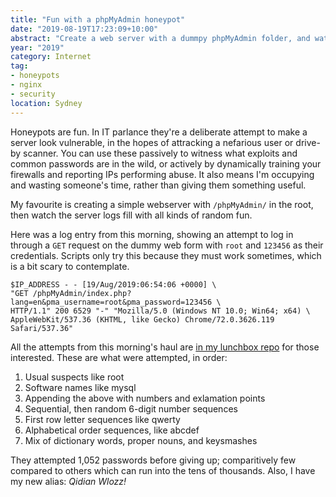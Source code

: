 ```yaml
---
title: "Fun with a phpMyAdmin honeypot"
date: "2019-08-19T17:23:09+10:00"
abstract: "Create a web server with a dummpy phpMyAdmin folder, and watch the fireworks!"
year: "2019"
category: Internet
tag:
- honeypots
- nginx
- security
location: Sydney
---
```

Honeypots are fun. In IT parlance they're a deliberate attempt to make a server look vulnerable, in the hopes of attracking a nefarious user or drive-by scanner. You can use these passively to witness what exploits and common passwords are in the wild, or actively by dynamically training your firewalls and reporting IPs performing abuse. It also means I'm occupying and wasting someone's time, rather than giving them something useful.

My favourite is creating a simple webserver with `/phpMyAdmin/` in the root, then watch the server logs fill with all kinds of random fun.

Here was a log entry from this morning, showing an attempt to log in through a `GET` request on the dummy web form with `root` and `123456` as their credentials.  Scripts only try this because they must work sometimes, which is a bit scary to contemplate.

    $IP_ADDRESS - - [19/Aug/2019:06:54:06 +0000] \
    "GET /phpMyAdmin/index.php?lang=en&pma_username=root&pma_password=123456 \
    HTTP/1.1" 200 6529 "-" "Mozilla/5.0 (Windows NT 10.0; Win64; x64) \
    AppleWebKit/537.36 (KHTML, like Gecko) Chrome/72.0.3626.119 Safari/537.36"

All the attempts from this morning's haul are [in my lunchbox repo](https://github.com/rubenerd/rubens-lunchbox/blob/master/honeypot-20190818.log) for those interested. These are what were attempted, in order:

1. Usual suspects like root
2. Software names like mysql
3. Appending the above with numbers and exlamation points
4. Sequential, then random 6-digit number sequences
5. First row letter sequences like qwerty
6. Alphabetical order sequences, like abcdef
7. Mix of dictionary words, proper nouns, and keysmashes

They attempted 1,052 passwords before giving up; comparitively few compared to others which can run into the tens of thousands. Also, I have my new alias: *Qidian Wlozz!*

